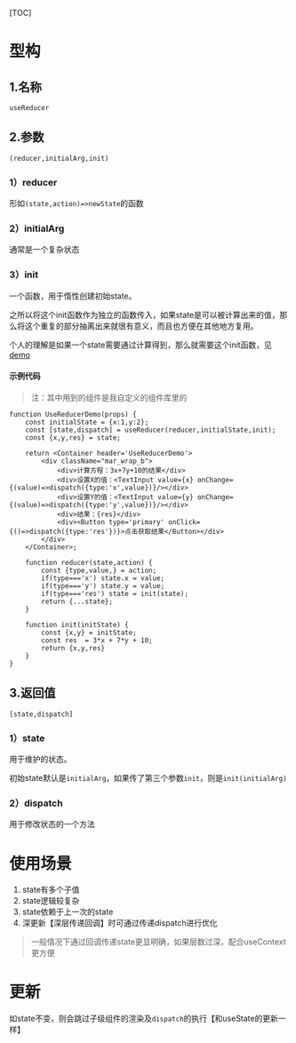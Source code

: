 [TOC]

# 型构
## 1.名称
`useReducer`

## 2.参数
`(reducer,initialArg,init)`

### 1）reducer
形如`(state,action)=>newState`的函数

### 2）initialArg
通常是一个复杂状态

### 3）init
一个函数，用于惰性创建初始state。

之所以将这个init函数作为独立的函数传入，如果state是可以被计算出来的值，那么将这个重复的部分抽离出来就很有意义，而且也方便在其他地方复用。

个人的理解是如果一个state需要通过计算得到，那么就需要这个init函数，见[demo](http://localhost:3020/#/react/base/demo/useReducer)

#### 示例代码
> 注：其中用到的组件是我自定义的组件库里的
```
function UseReducerDemo(props) {
    const initialState = {x:1,y:2};
    const [state,dispatch] = useReducer(reducer,initialState,init);
    const {x,y,res} = state;

    return <Container header='UseReducerDemo'>
        <div className="mar_wrap_b">
            <div>计算方程：3x+7y+10的结果</div>
            <div>设置X的值：<TextInput value={x} onChange={(value)=>dispatch({type:'x',value})}/></div>
            <div>设置Y的值：<TextInput value={y} onChange={(value)=>dispatch({type:'y',value})}/></div>
            <div>结果：{res}</div>
            <div><Button type='primary' onClick={()=>dispatch({type:'res'})}>点击获取结果</Button></div>
        </div>
    </Container>;

    function reducer(state,action) {
        const {type,value,} = action;
        if(type==='x') state.x = value;
        if(type==='y') state.y = value;
        if(type==='res') state = init(state);
        return {...state};
    }

    function init(initState) {
        const {x,y} = initState;
        const res  = 3*x + 7*y + 10;
        return {x,y,res}
    }
}
```

## 3.返回值
`[state,dispatch]`

### 1）state
用于维护的状态。

初始state默认是`initialArg`，如果传了第三个参数`init`，则是`init(initialArg)`

### 2）dispatch
用于修改状态的一个方法

# 使用场景
1. state有多个子值
2. state逻辑较复杂
3. state依赖于上一次的state
4. 深更新【深层传递回调】时可通过传递dispatch进行优化
> 一般情况下通过回调传递state更显明确，如果层数过深，配合useContext更方便

# 更新
如state不变，则会跳过子级组件的渲染及`dispatch`的执行【和useState的更新一样】